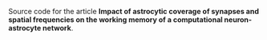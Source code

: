 Source code for the article **Impact of astrocytic coverage of synapses and spatial frequencies on the working memory of a computational neuron-astrocyte network**.
